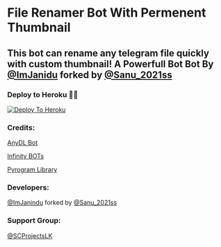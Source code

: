 # File Renamer Bot With Permenent Thumbnail

## This bot can rename any telegram file quickly with custom thumbnail! A Powerfull Bot Bot By[ @ImJanidu](https://t.me/ImJanidu) forked by [@Sanu_2021ss](https://t.me/Sanu_2021ss)

### Deploy to Heroku 🏃‍♂

[![Deploy To Heroku](https://www.herokucdn.com/deploy/button.svg)](https://heroku.com/deploy?template=https://github.com/ImJanindu/File-Renamer-Bot)

### Credits:

[AnyDL Bot](https://github.com/SpEcHiDe/AnyDLBot)

[Infinity BOTs](https://t.me/Infinity_BOTs)

[Pyrogram Library](https://github.com/pyrogram/pyrogram)

### Developers:

[@ImJanindu](https://t.me/ImJanindu)
forked by [@Sanu_2021ss](https://t.me/Sanu_2021ss)

### Support Group:

[@SCProjectsLK](https://t.me/SCProjectsLK)
